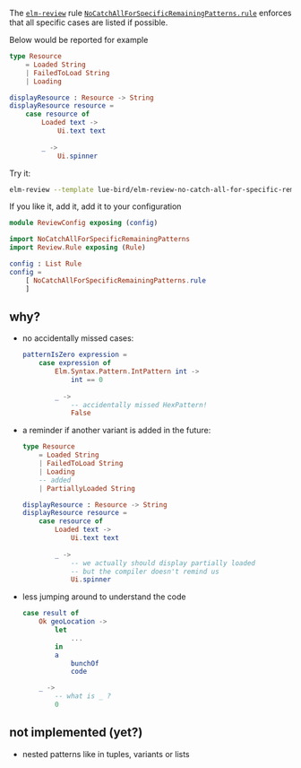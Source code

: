 The [`elm-review`](https://package.elm-lang.org/packages/jfmengels/elm-review/latest/) rule
[`NoCatchAllForSpecificRemainingPatterns.rule`](https://package.elm-lang.org/packages/lue-bird/elm-review-no-catch-all-for-specific-remaining-patterns/1.0.0/Review-CaseExhaustiveOf#rule) enforces that all specific cases are listed if possible.

Below would be reported for example

```elm
type Resource
    = Loaded String
    | FailedToLoad String
    | Loading

displayResource : Resource -> String
displayResource resource =
    case resource of
        Loaded text ->
            Ui.text text
        
        _ ->
            Ui.spinner
```

Try it:

```bash
elm-review --template lue-bird/elm-review-no-catch-all-for-specific-remaining-patterns/example
```

If you like it, add it, add it to your configuration

```elm
module ReviewConfig exposing (config)

import NoCatchAllForSpecificRemainingPatterns
import Review.Rule exposing (Rule)

config : List Rule
config =
    [ NoCatchAllForSpecificRemainingPatterns.rule
    ]
```

## why?

  - no accidentally missed cases:
    ```elm
    patternIsZero expression =
        case expression of
            Elm.Syntax.Pattern.IntPattern int ->
                int == 0
            
            _ ->
                -- accidentally missed HexPattern!
                False
    ```

  - a reminder if another variant is added in the future:
    ```elm
    type Resource
        = Loaded String
        | FailedToLoad String
        | Loading
        -- added
        | PartiallyLoaded String

    displayResource : Resource -> String
    displayResource resource =
        case resource of
            Loaded text ->
                Ui.text text
            
            _ ->
                -- we actually should display partially loaded
                -- but the compiler doesn't remind us
                Ui.spinner
    ```

  - less jumping around to understand the code
    ```elm
    case result of
        Ok geoLocation ->
            let
                ...
            in
            a
                bunchOf
                code

        _ ->
            -- what is _ ?
            0
    ```


## not implemented (yet?)
  - nested patterns like in tuples, variants or lists
